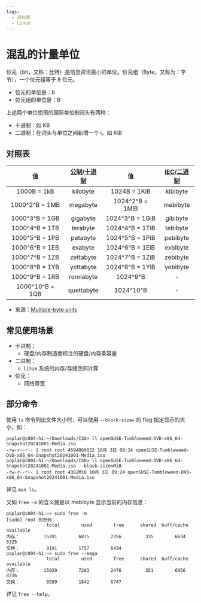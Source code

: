 ```yaml
---
tags:
  - 资料库
  - Linux
---
```


# 混乱的计量单位

位元（bit，又称：比特）是信息资讯最小的单位。位元组（Byte，又称为：字节），一个位元组等于 8 位元。

- 位元的单位是：b
- 位元组的单位是：B

上述两个单位使用的国际单位制词头有两种：

- 十进制：如 KB
- 二进制：在词头与单位之间新增一个 i，如 KiB

## 对照表

|值|[公制]/[十进制]|值|[IEC]/[二进制]|
|:---:|:---:|:---:|:---:|
|1000B = 1kB|kilobyte|1024B = 1KiB|kibibyte|
|1000^2^B = 1MB|megabyte|1024^2^B = 1MiB|mebibyte|
|1000^3^B = 1GB|gigabyte|1024^3^B = 1GiB|gibibyte|
|1000^4^B = 1TB|terabyte|1024^4^B = 1TiB|tebibyte|
|1000^5^B = 1PB|petabyte|1024^5^B = 1PiB|pebibyte|
|1000^6^B = 1EB|exabyte|1024^6^B = 1EiB|exbibyte|
|1000^7^B = 1ZB|zettabyte|1024^7^B = 1ZiB|zebibyte|
|1000^8^B = 1YB|yottabyte|1024^8^B = 1YiB|yobibyte|
|1000^9^B = 1RB|ronnabyte|1024^9^B|-|
|1000^10^B = 1QB|quettabyte|1024^10^B|-|

- 来源：[Multiple-byte units]

[公制]: https://en.wikipedia.org/wiki/Metric_prefix
[十进制]: https://en.wikipedia.org/wiki/Decimal
[二进制]: https://en.wikipedia.org/wiki/Binary_prefix
[IEC]: https://en.wikipedia.org/wiki/IEC_80000-13
[Multiple-byte units]: https://en.wikipedia.org/wiki/Byte#Multiple-byte_units

## 常见使用场景

- 十进制：
    - 硬盘/内存制造商标注的硬盘/内存条容量
- 二进制：
    - Linux 系统的内存/存储空间计算
- 位元：
    - 网络带宽

## 部分命令

使用 `ls` 命令列出文件大小时，可以使用 `--block-size=` 的 flag 指定显示的大小，如：

```shell
poplar@c004-h1:~/Downloads/ISO> ll openSUSE-Tumbleweed-DVD-x86_64-Snapshot20241001-Media.iso
-rw-r--r-- 1 root root 4594860032 10月 3日 09:24 openSUSE-Tumbleweed-DVD-x86_64-Snapshot20241001-Media.iso
poplar@c004-h1:~/Downloads/ISO> ll openSUSE-Tumbleweed-DVD-x86_64-Snapshot20241001-Media.iso --block-size=MiB
-rw-r--r-- 1 root root 4382MiB 10月 3日 09:24 openSUSE-Tumbleweed-DVD-x86_64-Snapshot20241001-Media.iso
```

详见 `man ls`。

又如 `free -m` 的含义就是以 mebibyte 显示当前的内存信息：

```shell
poplar@c004-h1:~> sudo free -m
[sudo] root 的密码：
               total        used        free      shared  buff/cache   available
内存：         15201        6875        2356         335        6634        8325
交换：          8191        1757        6434
poplar@c004-h1:~> sudo free --mega
               total        used        free      shared  buff/cache   available
内存：         15939        7203        2476         351        6956        8736
交换：          8589        1842        6747
```

详见 `free --help`。